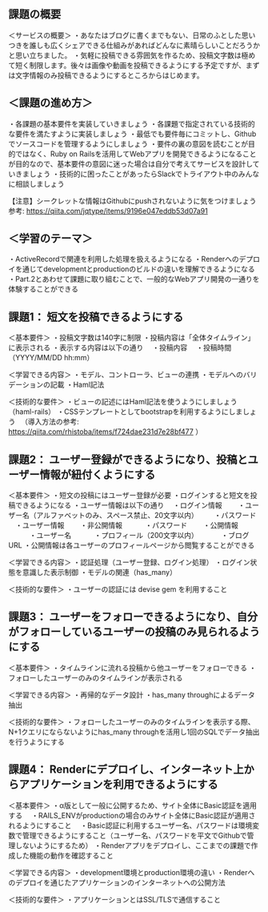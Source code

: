 ## 課題の概要
＜サービスの概要＞
・あなたはブログに書くまでもない、日常のふとした思いつきを誰しも広くシェアできる仕組みがあればどんなに素晴らしいことだろうかと思い立ちました。
・気軽に投稿できる雰囲気を作るため、投稿文字数は極めて短く制限します。後々は画像や動画を投稿できるようにする予定ですが、まずは文字情報のみ投稿できるようにするところからはじめます。

 ## ＜課題の進め方＞
・各課題の基本要件を実装していきましょう
・各課題で指定されている技術的な要件を満たすように実装しましょう
・最低でも要件毎にコミットし、Githubでソースコードを管理するようにしましょう
・要件の裏の意図を読むことが目的ではなく、Ruby on Railsを活用してWebアプリを開発できるようになることが目的なので、基本要件の意図に迷った場合は自分で考えてサービスを設計していきましょう
・技術的に困ったことがあったらSlackでトライアウト中のみんなに相談しましょう

【注意】シークレットな情報はGithubにpushされないように気をつけましょう
参考: https://qiita.com/jqtype/items/9196e047eddb53d07a91

## ＜学習のテーマ＞
・ActiveRecordで関連を利用した処理を扱えるようになる
・Renderへのデプロイを通じてdevelopmentとproductionのビルドの違いを理解できるようになる
・Part.2とあわせて課題に取り組むことで、一般的なWebアプリ開発の一通りを体験することができる


## 課題1： 短文を投稿できるようにする
＜基本要件＞
・投稿文字数は140字に制限
・投稿内容は「全体タイムライン」に表示される
・表示する内容は以下の通り
　・投稿内容
　・投稿時間（YYYY/MM/DD hh:mm）

＜学習できる内容＞
・モデル、コントローラ、ビューの連携
・モデルへのバリデーションの記載
・Haml記法

＜技術的な要件＞
・ビューの記述にはHaml記法を使うようにしましょう（haml-rails）
・CSSテンプレートとしてbootstrapを利用するようにしましょう
　（導入方法の参考: https://qiita.com/rhistoba/items/f724dae231d7e28bf477 ）


## 課題2： ユーザー登録ができるようになり、投稿とユーザー情報が紐付くようにする
＜基本要件＞
・短文の投稿にはユーザー登録が必要
・ログインすると短文を投稿できるようになる
・ユーザー情報は以下の通り
　・ログイン情報
　　・ユーザー名（アルファベットのみ、スペース禁止、20文字以内）
　　・パスワード
　・ユーザー情報
　　・非公開情報
　　　・パスワード
　　・公開情報
　　　・ユーザー名
　　　・プロフィール（200文字以内）
　　　・ブログURL
・公開情報は各ユーザーのプロフィールページから閲覧することができる

＜学習できる内容＞
・認証処理（ユーザー登録、ログイン処理）
・ログイン状態を意識した表示制御
・モデルの関連（has_many）

＜技術的な要件＞
・ユーザーの認証には devise gem を利用すること

## 課題3： ユーザーをフォローできるようになり、自分がフォローしているユーザーの投稿のみ見られるようにする
＜基本要件＞
・タイムラインに流れる投稿から他ユーザーをフォローできる
・フォローしたユーザーのみのタイムラインが表示される

＜学習できる内容＞
・再帰的なデータ設計
・has_many throughによるデータ抽出

＜技術的な要件＞
・フォローしたユーザーのみのタイムラインを表示する際、N+1クエリにならないようにhas_many throughを活用し1回のSQLでデータ抽出を行うようにする

## 課題4： Renderにデプロイし、インターネット上からアプリケーションを利用できるようにする
＜基本要件＞
・α版として一般に公開するため、サイト全体にBasic認証を適用する
　・RAILS_ENVがproductionの場合のみサイト全体にBasic認証が適用されるようにすること
　・Basic認証に利用するユーザー名、パスワードは環境変数で管理できるようにすること（ユーザー名、パスワードを平文でGithubで管理しないようにするため）
・Renderアプリをデプロイし、ここまでの課題で作成した機能の動作を確認すること

＜学習できる内容＞
・development環境とproduction環境の違い
・Renderへのデプロイを通じたアプリケーションのインターネットへの公開方法

＜技術的な要件＞
・アプリケーションとはSSL/TLSで通信すること

